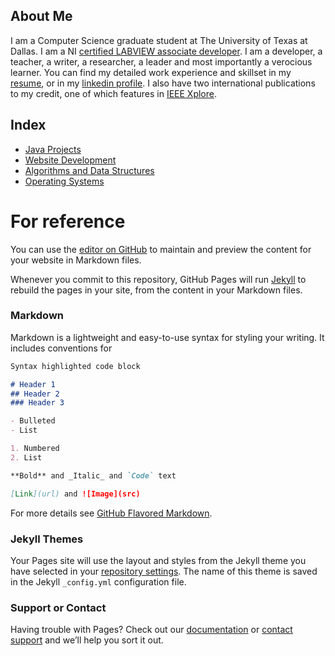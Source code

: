 ## About Me
I am a Computer Science graduate student at The University of Texas at Dallas. I am a NI [certified LABVIEW associate developer](https://www.youracclaim.com/badges/c6a933f3-0cd1-47f9-9b13-39095aa577af). I am a developer, a teacher, a writer, a researcher, a leader and most importantly a verocious learner. 
You can find my detailed work experience and skillset in my [resume](MehakBeri_Resume.pdf), or in my [linkedin profile](https://www.linkedin.com/in/mehakberi/). I also have two international publications to my credit, one of which features in [IEEE Xplore](http://ieeexplore.ieee.org/document/7238520/?reload=true). 

## Index

- [Java Projects](JavaProjects.md)
- [Website Development](webdev.md)
- [Algorithms and Data Structures](algo.md)
- [Operating Systems](os.md)



# For reference 
You can use the [editor on GitHub](https://github.com/MehakBeri/mehakberi.github.io/edit/master/index.md) to maintain and preview the content for your website in Markdown files.

Whenever you commit to this repository, GitHub Pages will run [Jekyll](https://jekyllrb.com/) to rebuild the pages in your site, from the content in your Markdown files.

### Markdown

Markdown is a lightweight and easy-to-use syntax for styling your writing. It includes conventions for

```markdown
Syntax highlighted code block

# Header 1
## Header 2
### Header 3

- Bulleted
- List

1. Numbered
2. List

**Bold** and _Italic_ and `Code` text

[Link](url) and ![Image](src)
```

For more details see [GitHub Flavored Markdown](https://guides.github.com/features/mastering-markdown/).

### Jekyll Themes

Your Pages site will use the layout and styles from the Jekyll theme you have selected in your [repository settings](https://github.com/MehakBeri/mehakberi.github.io/settings). The name of this theme is saved in the Jekyll `_config.yml` configuration file.

### Support or Contact

Having trouble with Pages? Check out our [documentation](https://help.github.com/categories/github-pages-basics/) or [contact support](https://github.com/contact) and we’ll help you sort it out.
